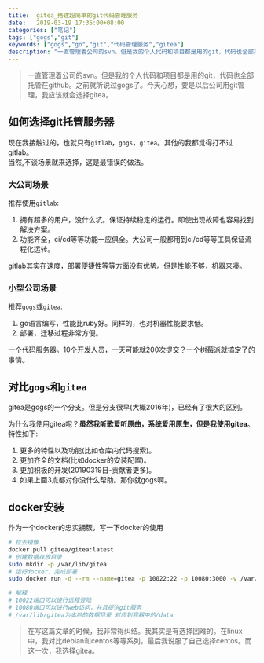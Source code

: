 ```yaml
---
title:  gitea_搭建超简单的git代码管理服务
date:   2019-03-19 17:35:00+08:00
categories: ["笔记"]
tags: ["gogs","git"]
keywords: ["gogs","go","git","代码管理服务","gitea"]
description: "一直管理着公司的svn。但是我的个人代码和项目都是用的git，代码也全部托管在github。之前就听说过gogs了。今天心想，要是以后公司用git管理，我应该就会选择gogs"
---
```



> 一直管理着公司的svn。但是我的个人代码和项目都是用的git，代码也全部托管在github。之前就听说过gogs了。今天心想，要是以后公司用git管理，我应该就会选择gitea。

## 如何选择git托管服务器

现在我接触过的，也就只有`gitlab`，`gogs`，`gitea`。其他的我都觉得打不过gitlab。  
当然,不谈场景就来选择，这是最错误的做法。  

### 大公司场景

推荐使用`gitlab`:  

1. 拥有超多的用户，没什么坑。保证持续稳定的运行。即使出现故障也容易找到解决方案。
2. 功能齐全，ci/cd等等功能一应俱全。大公司一般都用到ci/cd等等工具保证流程化运转。

gitlab其实在速度，部署便捷性等等方面没有优势。但是性能不够，机器来凑。

### 小型公司场景

推荐`gogs`或`gitea`:  

1. go语言编写，性能比ruby好。同样的，也对机器性能要求低。
2. 部署，迁移过程非常方便。

一个代码服务器。10个开发人员，一天可能就200次提交？一个树莓派就搞定了的事情。


## 对比`gogs`和`gitea` 

gitea是gogs的一个分支。但是分支很早(大概2016年)，已经有了很大的区别。  

为什么我使用gitea呢？**虽然我听歌爱听原曲，系统爱用原生，但是我使用gitea**。特性如下:  

1. 更多的特性以及功能(比如仓库内代码搜索)。
2. 更加齐全的文档(比如docker的安装配置)。
3. 更加积极的开发(20190319日-贡献者更多)。
4. 如果上面3点都对你没什么帮助。那你就gogs啊。


## docker安装

作为一个docker的忠实拥簇，写一下docker的使用  

```bash
# 拉去镜像
docker pull gitea/gitea:latest
# 创建数据存放目录
sudo mkdir -p /var/lib/gitea
# 运行docker，完成部署
sudo docker run -d --rm --name=gitea -p 10022:22 -p 10080:3000 -v /var/lib/gitea:/data gitea/gitea:latest

# 解释
# 10022端口可以进行远程登陆
# 10080端口可以进行web访问，并且提供git服务
# /var/lib/gitea为本地的数据目录 对应到容器中的/data
```


> 在写这篇文章的时候，我非常得纠结。我其实是有选择困难的。在linux中，我对比debian和centos等等系列，最后我说服了自己选择centos。而这一次，我选择gitea。